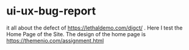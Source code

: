 # ui-ux-bug-report
it all about the defect of https://lethaldemo.com/digct/ . Here I test the Home Page of the Site. The design of the home page is https://themenio.com/assignment.html
